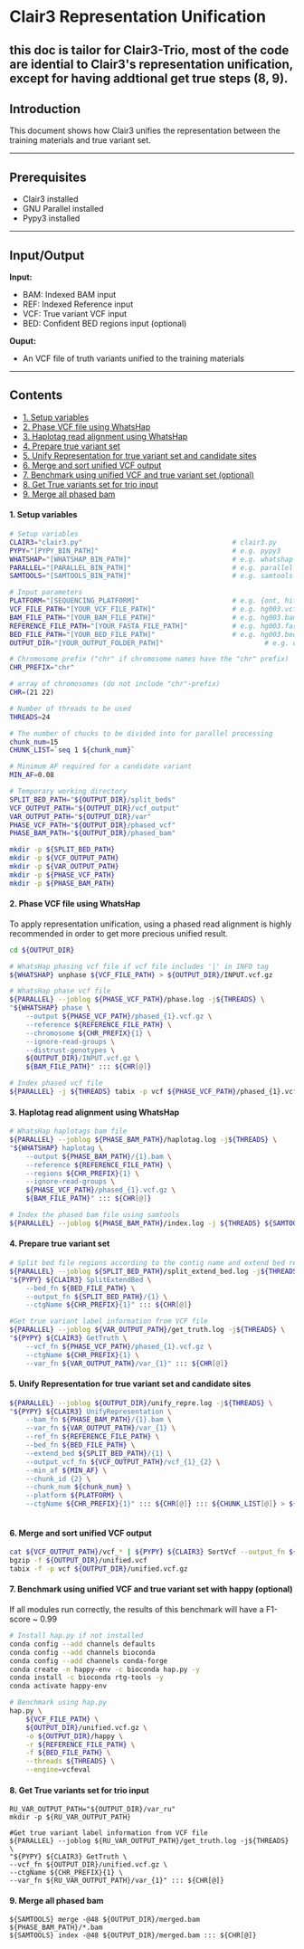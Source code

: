 # Clair3 Representation Unification


## this doc is tailor for Clair3-Trio, most of the code are idential to Clair3's representation unification, except for having addtional get true steps (8, 9).



## Introduction

This document shows how Clair3 unifies the representation between the training materials and true variant set.

----

## Prerequisites

- Clair3 installed 
- GNU Parallel installed
- Pypy3 installed

----

## Input/Output

**Input:**

- BAM: Indexed BAM input
- REF: Indexed Reference input
- VCF: True variant VCF input
- BED: Confident BED regions input (optional)

**Ouput:**

- An VCF file of truth variants unified to the training materials

----

## Contents

- [1. Setup variables](#1-setup-variables)
- [2.  Phase VCF file using WhatsHap](#2--phase-vcf-file-using-whatshap)
- [3.  Haplotag read alignment using WhatsHap](#3--haplotag-read-alignment-using-whatshap)
- [4.  Prepare true variant set](#4--prepare-true-variant-set)
- [5.  Unify Representation for true variant set and candidate sites](#5--unify-representation-for-true-variant-set-and-candidate-sites)
- [6.  Merge and sort unified VCF output](#6--merge-and-sort-unified-vcf-output)
- [7.  Benchmark using unified VCF and true variant set (optional)](#7--benchmark-using-unified-vcf-and-true-variant-set-optional)
- [8.  Get True variants set for trio input](#8--get-true-variants-set-for-trio-input)
- [9.  Merge all phased bam](#9--merge-all-phased-bam)

####  1. Setup variables

```bash
# Setup variables
CLAIR3="clair3.py"                                     # clair3.py
PYPY="[PYPY_BIN_PATH]"                                 # e.g. pypy3
WHATSHAP="[WHATSHAP_BIN_PATH]"                         # e.g. whatshap
PARALLEL="[PARALLEL_BIN_PATH]"                         # e.g. parallel
SAMTOOLS="[SAMTOOLS_BIN_PATH]"                         # e.g. samtools

# Input parameters
PLATFORM="[SEQUENCING_PLATFORM]"                       # e.g. {ont, hifi, ilmn}
VCF_FILE_PATH="[YOUR_VCF_FILE_PATH]"                   # e.g. hg003.vcf.gz
BAM_FILE_PATH="[YOUR_BAM_FILE_PATH]"                   # e.g. hg003.bam
REFERENCE_FILE_PATH="[YOUR_FASTA_FILE_PATH]"           # e.g. hg003.fasta
BED_FILE_PATH="[YOUR_BED_FILE_PATH]"                   # e.g. hg003.bed
OUTPUT_DIR="[YOUR_OUTPUT_FOLDER_PATH]"					       # e.g. output

# Chromosome prefix ("chr" if chromosome names have the "chr" prefix)
CHR_PREFIX="chr"

# array of chromosomes (do not include "chr"-prefix)
CHR=(21 22)

# Number of threads to be used
THREADS=24

# The number of chucks to be divided into for parallel processing
chunk_num=15
CHUNK_LIST=`seq 1 ${chunk_num}`

# Minimum AF required for a candidate variant
MIN_AF=0.08

# Temporary working directory
SPLIT_BED_PATH="${OUTPUT_DIR}/split_beds"
VCF_OUTPUT_PATH="${OUTPUT_DIR}/vcf_output"
VAR_OUTPUT_PATH="${OUTPUT_DIR}/var"
PHASE_VCF_PATH="${OUTPUT_DIR}/phased_vcf"
PHASE_BAM_PATH="${OUTPUT_DIR}/phased_bam"

mkdir -p ${SPLIT_BED_PATH}
mkdir -p ${VCF_OUTPUT_PATH}
mkdir -p ${VAR_OUTPUT_PATH}
mkdir -p ${PHASE_VCF_PATH}
mkdir -p ${PHASE_BAM_PATH}
```

#### 2.  Phase VCF file using WhatsHap

To apply representation unification,  using a phased read alignment is highly recommended in order to get more precious unified result.

```bash
cd ${OUTPUT_DIR}

# WhatsHap phasing vcf file if vcf file includes '|' in INFO tag
${WHATSHAP} unphase ${VCF_FILE_PATH} > ${OUTPUT_DIR}/INPUT.vcf.gz

# WhatsHap phase vcf file
${PARALLEL} --joblog ${PHASE_VCF_PATH}/phase.log -j${THREADS} \
"${WHATSHAP} phase \
    --output ${PHASE_VCF_PATH}/phased_{1}.vcf.gz \
    --reference ${REFERENCE_FILE_PATH} \
    --chromosome ${CHR_PREFIX}{1} \
    --ignore-read-groups \
    --distrust-genotypes \
    ${OUTPUT_DIR}/INPUT.vcf.gz \
    ${BAM_FILE_PATH}" ::: ${CHR[@]}

# Index phased vcf file
${PARALLEL} -j ${THREADS} tabix -p vcf ${PHASE_VCF_PATH}/phased_{1}.vcf.gz ::: ${CHR[@]}
```

#### 3.  Haplotag read alignment using WhatsHap

```bash
# WhatsHap haplotags bam file
${PARALLEL} --joblog ${PHASE_BAM_PATH}/haplotag.log -j${THREADS} \
"${WHATSHAP} haplotag \
    --output ${PHASE_BAM_PATH}/{1}.bam \
    --reference ${REFERENCE_FILE_PATH} \
    --regions ${CHR_PREFIX}{1} \
    --ignore-read-groups \
    ${PHASE_VCF_PATH}/phased_{1}.vcf.gz \
    ${BAM_FILE_PATH}" ::: ${CHR[@]}

# Index the phased bam file using samtools
${PARALLEL} --joblog ${PHASE_BAM_PATH}/index.log -j ${THREADS} ${SAMTOOLS} index -@12 ${PHASE_BAM_PATH}/{1}.bam ::: ${CHR[@]}

```

#### 4.  Prepare true variant set

```bash
# Split bed file regions according to the contig name and extend bed region
${PARALLEL} --joblog ${SPLIT_BED_PATH}/split_extend_bed.log -j${THREADS} \
"${PYPY} ${CLAIR3} SplitExtendBed \
    --bed_fn ${BED_FILE_PATH} \
    --output_fn ${SPLIT_BED_PATH}/{1} \
    --ctgName ${CHR_PREFIX}{1}" ::: ${CHR[@]}

#Get true variant label information from VCF file
${PARALLEL} --joblog ${VAR_OUTPUT_PATH}/get_truth.log -j${THREADS} \
"${PYPY} ${CLAIR3} GetTruth \
    --vcf_fn ${PHASE_VCF_PATH}/phased_{1}.vcf.gz \
    --ctgName ${CHR_PREFIX}{1} \
    --var_fn ${VAR_OUTPUT_PATH}/var_{1}" ::: ${CHR[@]}

```

#### 5.  Unify Representation for true variant set and candidate sites

```bash
${PARALLEL} --joblog ${OUTPUT_DIR}/unify_repre.log -j${THREADS} \
"${PYPY} ${CLAIR3} UnifyRepresentation \
    --bam_fn ${PHASE_BAM_PATH}/{1}.bam \
    --var_fn ${VAR_OUTPUT_PATH}/var_{1} \
    --ref_fn ${REFERENCE_FILE_PATH} \
    --bed_fn ${BED_FILE_PATH} \
    --extend_bed ${SPLIT_BED_PATH}/{1} \
    --output_vcf_fn ${VCF_OUTPUT_PATH}/vcf_{1}_{2} \
    --min_af ${MIN_AF} \
    --chunk_id {2} \
    --chunk_num ${chunk_num} \
    --platform ${PLATFORM} \
    --ctgName ${CHR_PREFIX}{1}" ::: ${CHR[@]} ::: ${CHUNK_LIST[@]} > ${OUTPUT_DIR}/RU.log
    
```

#### 6.  Merge and sort unified VCF output

```bash
cat ${VCF_OUTPUT_PATH}/vcf_* | ${PYPY} ${CLAIR3} SortVcf --output_fn ${OUTPUT_DIR}/unified.vcf
bgzip -f ${OUTPUT_DIR}/unified.vcf
tabix -f -p vcf ${OUTPUT_DIR}/unified.vcf.gz

```

#### 7.  Benchmark using unified VCF and true variant set with happy (optional)

If all modules run correctly, the results of this benchmark will have a F1-score ~ 0.99

```bash
# Install hap.py if not installed 
conda config --add channels defaults
conda config --add channels bioconda
conda config --add channels conda-forge
conda create -n happy-env -c bioconda hap.py -y
conda install -c bioconda rtg-tools -y
conda activate happy-env

# Benchmark using hap.py
hap.py \
    ${VCF_FILE_PATH} \
    ${OUTPUT_DIR}/unified.vcf.gz \
    -o ${OUTPUT_DIR}/happy \
    -r ${REFERENCE_FILE_PATH} \
    -f ${BED_FILE_PATH} \
    --threads ${THREADS} \
    --engine=vcfeval
```

#### 8.  Get True variants set for trio input

```
RU_VAR_OUTPUT_PATH="${OUTPUT_DIR}/var_ru"
mkdir -p ${RU_VAR_OUTPUT_PATH}

#Get true variant label information from VCF file
${PARALLEL} --joblog ${RU_VAR_OUTPUT_PATH}/get_truth.log -j${THREADS} \
"${PYPY} ${CLAIR3} GetTruth \
--vcf_fn ${OUTPUT_DIR}/unified.vcf.gz \
--ctgName ${CHR_PREFIX}{1} \
--var_fn ${RU_VAR_OUTPUT_PATH}/var_{1}" ::: ${CHR[@]}
```

#### 9. Merge all phased bam 
```
${SAMTOOLS} merge -@48 ${OUTPUT_DIR}/merged.bam ${PHASE_BAM_PATH}/*.bam 
${SAMTOOLS} index -@48 ${OUTPUT_DIR}/merged.bam ::: ${CHR[@]}
```
